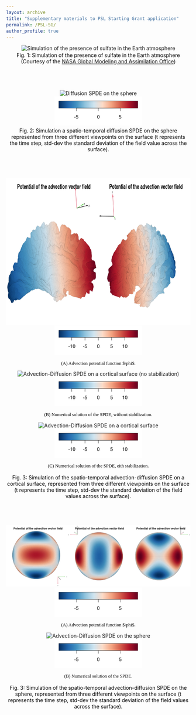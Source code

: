 ```yaml
---
layout: archive
title: "Supplementary materials to PSL Starting Grant application"
permalink: /PSL-SG/
author_profile: true
---
```


<html>
<head>
<style>
figcaption {
  color: black;
  font-style: bold;
  padding: 2px;
  font-size:100%;
  text-align: center;
}
</style>
</head>
<body>



<div style="text-align:center;">
<a id="sulfate"></a>
<img src="/images/PSL/sulfate.gif" style="float:center;height:300px;" alt="Simulation of the presence of sulfate in the Earth atmosphere"> 
  <figcaption> Fig. 1: Simulation of the presence of sulfate in the Earth atmosphere (Courtesy of the <a href="https://sos.noaa.gov/catalog/datasets/aerosols-sulfate/">NASA Global Modeling and Assimilation Office</a>) </figcaption>
</div>


<div style="text-align:center;">
<br>
<br>
<br>
<br>
</div>


<div style="text-align:center;">
<a id="diff-sphere"></a>
<img src="/images/PSL/diff-sphere.gif" style="float:center;" alt="Diffusion SPDE on the sphere"><br>
<img src="/images/PSL/legend_diff-sphere.png" style="float:center;height:80px">  
  <figcaption> Fig. 2: Simulation a spatio-temporal diffusion SPDE on the sphere represented from three different viewpoints on the surface (t represents the time step, std-dev the standard deviation of the field value across the surface). </figcaption>
</div>
  
<div style="text-align:center;">
<br>
<br>
<br>
<br>
</div>


<div style="text-align:center;">
<a id="adv-diff-brain"></a>
<img src="/images/PSL/advPot-brain.png" style="float:center;height:400px" alt="Advection potential on a cortical surface"><br>
<img src="/images/PSL/legend_adv-brain.png" style="float:center;height:80px"> 
<p style="font-size:90%;color:black;font-family:Academicons"> (A) Advection potential function $\phi$.</p>
<img src="/images/PSL/adv-diff-brain-nostab.gif" style="float:center;height:400px" alt="Advection-Diffusion SPDE on a cortical surface (no stabilization)"><br>
<img src="/images/PSL/legend_adv-brain.png" style="float:center;height:80px">  
<p style="font-size:90%;color:black;font-family:Academicons"> (B) Numerical solution of the SPDE, without stabilization.</p>
<img src="/images/PSL/adv-diff-brain-stab.gif" style="float:center;height:400px" alt="Advection-Diffusion SPDE on a cortical surface"><br>
<img src="/images/PSL/legend_adv-brain.png" style="float:center;height:80px">  
<p style="font-size:90%;color:black;font-family:Academicons"> (C) Numerical solution of the SPDE, eith stabilization.</p>
  <figcaption> Fig. 3: Simulation of the spatio-temporal advection-diffusion SPDE on a cortical surface, represented from three different viewpoints on the surface (t represents the time step, std-dev the standard deviation of the field values across the surface). </figcaption>
</div>



<div style="text-align:center;">
<br>
<br>
<br>
<br>
</div>


<div style="text-align:center;">
<a id="adv-diff-sphere"></a>
<img src="/images/PSL/advPot-sphere.png" style="float:center;" alt="Advection potential on the sphere"><br>
<img src="/images/PSL/legend_adv-sphere.png" style="float:center;height:80px">  
<p style="font-size:90%;color:black;font-family:Academicons"> (A) Advection potential function $\phi$.</p>
<img src="/images/PSL/adv-diff-sphere.gif" style="float:center;" alt="Advection-Diffusion SPDE on the sphere"><br>
<img src="/images/PSL/legend_adv-sphere.png" style="float:center;height:80px">  
<p style="font-size:90%;color:black;font-family:Academicons"> (B) Numerical solution of the SPDE.</p>
  <figcaption> Fig. 3: Simulation of the spatio-temporal advection-diffusion SPDE on the sphere, represented from three different viewpoints on the surface (t represents the time step, std-dev the standard deviation of the field values across the surface). </figcaption>
</div>







